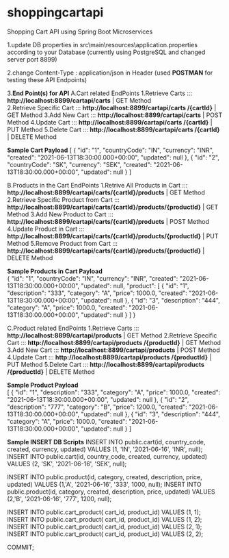 # shoppingcartapi
Shopping Cart API using Spring Boot Microservices

1.update DB properties in src\main\resources\application.properties according to your Database
(currently using PostgreSQL and changed server port 8899)

2.change Content-Type : application/json  in Header (used **POSTMAN** for testing these API Endpoints)

3.**End Point(s) for API**
  A.Cart related EndPoints
      1.Retrieve Carts          ::: **http://localhost:8899/cartapi/carts**             | GET  Method  <Br/>
      2.Retrieve Specific Cart  ::: **http://localhost:8899/cartapi/carts /{cartId}**   | GET  Method
      3.Add New Cart            ::: **http://localhost:8899/cartapi/carts**             | POST Method
      4.Update Cart             ::: **http://localhost:8899/cartapi/carts /{cartId}**   | PUT Method
      5.Delete Cart             ::: **http://localhost:8899/cartapi/carts /{cartId}**   | DELETE Method
  
  **Sample Cart Payload**
  [
    {
        "id": "1",
        "countryCode": "IN",
        "currency": "INR",
        "created": "2021-06-13T18:30:00.000+00:00",
        "updated": null
    },
    {
        "id": "2",
        "countryCode": "SK",
        "currency": "SEK",
        "created": "2021-06-13T18:30:00.000+00:00",
        "updated": null
    }
]
 
 B.Products in the Cart EndPoints
      1.Retrive All Products in Cart            ::: **http://localhost:8899/cartapi/carts/{cartId}/products**                 | GET  Method
      2.Retrieve Specific Product from Cart     ::: **http://localhost:8899/cartapi/carts/{cartId}/products/{productId}**     | GET  Method
      3.Add New Product to Cart                 ::: **http://localhost:8899/cartapi/carts/{cartId}/products**                 | POST Method
      4.Update Product in Cart                  ::: **http://localhost:8899/cartapi/carts/{cartId}/products/{productId}**     | PUT Method
      5.Remove Product from Cart                ::: **http://localhost:8899/cartapi/carts/{cartId}/products/{productId}**     | DELETE Method
 
      
**Sample Products in Cart Payload**       
{
    "id": "1",
    "countryCode": "IN",
    "currency": "INR",
    "created": "2021-06-13T18:30:00.000+00:00",
    "updated": null,
    "product": [
        {
            "id": "1",
            "description": "333",
            "category": "A",
            "price": 1000.0,
            "created": "2021-06-13T18:30:00.000+00:00",
            "updated": null
        },
        {
            "id": "3",
            "description": "444",
            "category": "A",
            "price": 1000.0,
            "created": "2021-06-13T18:30:00.000+00:00",
            "updated": null
        }
    ]
}

 C.Product related EndPoints
      1.Retrieve Carts          ::: **http://localhost:8899/cartapi/products**             	| GET  Method
      2.Retrieve Specific Cart  ::: **http://localhost:8899/cartapi/products /{productId}**   	| GET  Method
      3.Add New Cart            ::: **http://localhost:8899/cartapi/products**             	| POST Method
      4.Update Cart             ::: **http://localhost:8899/cartapi/products /{productId}**   	| PUT Method
      5.Delete Cart             ::: **http://localhost:8899/cartapi/products /{productId}**   	| DELETE Method
 
 **Sample Product Payload**          
 [
    {
        "id": "1",
        "description": "333",
        "category": "A",
        "price": 1000.0,
        "created": "2021-06-13T18:30:00.000+00:00",
        "updated": null
    },
    {
        "id": "2",
        "description": "777",
        "category": "B",
        "price": 1200.0,
        "created": "2021-06-13T18:30:00.000+00:00",
        "updated": null
    },
    {
        "id": "3",
        "description": "444",
        "category": "A",
        "price": 1000.0,
        "created": "2021-06-13T18:30:00.000+00:00",
        "updated": null
    }
 ]

**Sample INSERT DB Scripts**
INSERT INTO public.cart(id, country_code, created, currency, updated) 	VALUES (1, 'IN', '2021-06-16', 'INR', null);  
INSERT INTO public.cart(id, country_code, created, currency, updated) 	VALUES (2, 'SK', '2021-06-16', 'SEK', null);	 

INSERT INTO public.product(id, category, created, description, price, updated) 	VALUES (1,'A', '2021-06-16', '333', 1000, null); 
INSERT INTO public.product(id, category, created, description, price, updated) 	VALUES (2,'B', '2021-06-16', '777', 1200, null);   

INSERT INTO public.cart_product( 	cart_id, product_id) 	VALUES (1, 1); 
INSERT INTO public.cart_product( 	cart_id, product_id) 	VALUES (1, 2); 
INSERT INTO public.cart_product( 	cart_id, product_id) 	VALUES (2, 1); 
INSERT INTO public.cart_product( 	cart_id, product_id) 	VALUES (2, 2); 

COMMIT;
